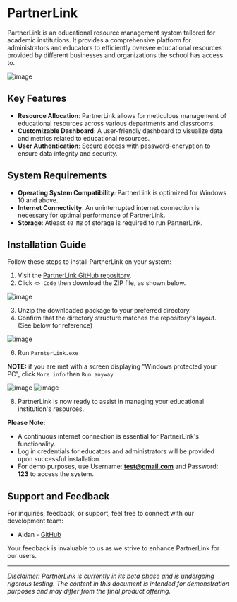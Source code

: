 # PartnerLink

PartnerLink is an educational resource management system tailored for academic institutions. It provides a comprehensive platform for administrators and educators to efficiently oversee educational resources provided by different businesses and organizations the school has access to. 

![image](https://github.com/aidanq06/PartnerLink/assets/62295620/14edd017-683b-436a-9344-f6502ac34182)


## Key Features
- **Resource Allocation**: PartnerLink allows for meticulous management of educational resources across various departments and classrooms.
- **Customizable Dashboard**: A user-friendly dashboard to visualize data and metrics related to educational resources.
- **User Authentication**: Secure access with password-encryption to ensure data integrity and security.

## System Requirements
- **Operating System Compatibility**: PartnerLink is optimized for Windows 10 and above.
- **Internet Connectivity**: An uninterrupted internet connection is necessary for optimal performance of PartnerLink.
- **Storage**: Atleast `40 MB` of storage is required to run PartnerLink.

## Installation Guide
Follow these steps to install PartnerLink on your system:

1. Visit the [PartnerLink GitHub repository](https://github.com/aidanq06/PartnerLink/).
2. Click `<> Code` then download the ZIP file, as shown below.
   
![image](https://github.com/aidanq06/PartnerLink/assets/62295620/3e9b61e8-699b-4d75-90d1-3a2dce47a710)

3. Unzip the downloaded package to your preferred directory.
4. Confirm that the directory structure matches the repository's layout. (See below for reference)

![image](https://github.com/aidanq06/PartnerLink/assets/62295620/2da34d8d-c836-4f1e-bb1b-9ae6cddcbee0)

6. Run `ParnterLink.exe`

**NOTE:** if you are met with a screen displaying "Windows protected your PC", click `More info` then `Run anyway`

![image](https://github.com/aidanq06/PartnerLink/assets/62295620/7e92b184-6b6b-48ab-b77b-61c440305d1c)
![image](https://github.com/aidanq06/PartnerLink/assets/62295620/32012d55-eab3-4984-8509-23e5380c3907)


8. PartnerLink is now ready to assist in managing your educational institution's resources.

**Please Note:**
- A continuous internet connection is essential for PartnerLink's functionality.
- Log in credentials for educators and administrators will be provided upon successful installation.
- For demo purposes, use Username: **test@gmail.com** and Password: **123** to access the system.

## Support and Feedback
For inquiries, feedback, or support, feel free to connect with our development team:

- Aidan - [GitHub](https://github.com/aidanq06)

Your feedback is invaluable to us as we strive to enhance PartnerLink for our users.

---

*Disclaimer: PartnerLink is currently in its beta phase and is undergoing rigorous testing. The content in this document is intended for demonstration purposes and may differ from the final product offering.*
